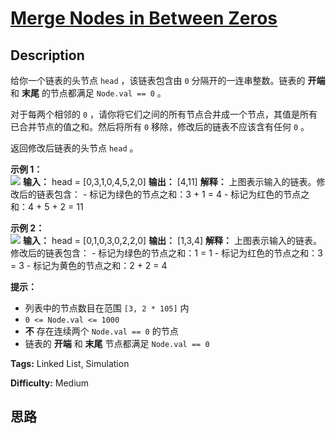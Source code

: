 # [Merge Nodes in Between Zeros][title]

## Description

给你一个链表的头节点 `head` ，该链表包含由 `0` 分隔开的一连串整数。链表的 **开端** 和 **末尾** 的节点都满足 `Node.val
== 0` 。

对于每两个相邻的 `0` ，请你将它们之间的所有节点合并成一个节点，其值是所有已合并节点的值之和。然后将所有 `0` 移除，修改后的链表不应该含有任何
`0` 。

 返回修改后链表的头节点 `head` 。



**示例 1：  
![](https://assets.leetcode.com/uploads/2022/02/02/ex1-1.png)**
            **输入：** head = [0,3,1,0,4,5,2,0]    **输出：** [4,11]    **解释：**    上图表示输入的链表。修改后的链表包含：    - 标记为绿色的节点之和：3 + 1 = 4    - 标记为红色的节点之和：4 + 5 + 2 = 11    

**示例 2：  
![](https://assets.leetcode.com/uploads/2022/02/02/ex2-1.png)**
            **输入：** head = [0,1,0,3,0,2,2,0]    **输出：** [1,3,4]    **解释：**    上图表示输入的链表。修改后的链表包含：    - 标记为绿色的节点之和：1 = 1    - 标记为红色的节点之和：3 = 3    - 标记为黄色的节点之和：2 + 2 = 4    



**提示：**

  * 列表中的节点数目在范围 `[3, 2 * 105]` 内
  * `0 <= Node.val <= 1000`
  * **不** 存在连续两个 `Node.val == 0` 的节点
  * 链表的 **开端** 和 **末尾** 节点都满足 `Node.val == 0`


**Tags:** Linked List, Simulation

**Difficulty:** Medium

## 思路

[title]: https://leetcode-cn.com/problems/merge-nodes-in-between-zeros
